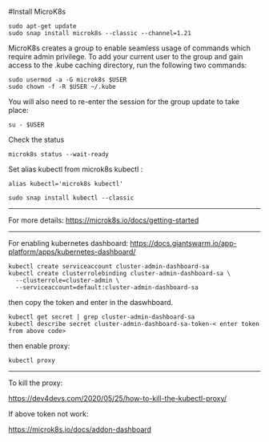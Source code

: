
#Install MicroK8s
```
sudo apt-get update
sudo snap install microk8s --classic --channel=1.21
```
MicroK8s creates a group to enable seamless usage of commands which require admin privilege. To add your current user to the group and gain access to the .kube caching directory, run the following two commands:
```
sudo usermod -a -G microk8s $USER
sudo chown -f -R $USER ~/.kube
```
You will also need to re-enter the session for the group update to take place:
```
su - $USER
```
Check the status
```
microk8s status --wait-ready

```
Set alias kubectl from microk8s kubectl :
```
alias kubectl='microk8s kubectl'

sudo snap install kubectl --classic
```
*******************
For more details:
https://microk8s.io/docs/getting-started
*******************
For enabling kubernetes dashboard:
https://docs.giantswarm.io/app-platform/apps/kubernetes-dashboard/
```
kubectl create serviceaccount cluster-admin-dashboard-sa
kubectl create clusterrolebinding cluster-admin-dashboard-sa \
  --clusterrole=cluster-admin \
  --serviceaccount=default:cluster-admin-dashboard-sa
  ```
  then copy the token and enter in the daswhboard.
  ```
  kubectl get secret | grep cluster-admin-dashboard-sa
  kubectl describe secret cluster-admin-dashboard-sa-token-< enter token from above code>
  ```
  
  then enable proxy:
  ```
  kubectl proxy
  ```
  *********************************
  To kill the proxy:
  
  https://dev4devs.com/2020/05/25/how-to-kill-the-kubectl-proxy/
  
  If above token not work:
  
  https://microk8s.io/docs/addon-dashboard
